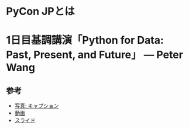 # PyCon JPとは

# 1日目基調講演「Python for Data: Past, Present, and Future」 ― Peter Wang

## 参考

* [写真: キャプション]()
* [動画](https://www.youtube.com/watch?v=IaTDjOClhNA)
* [スライド](https://www.slideshare.net/misterwang/python-for-data-past-present-future-pycon-jp-2017-keynote)

